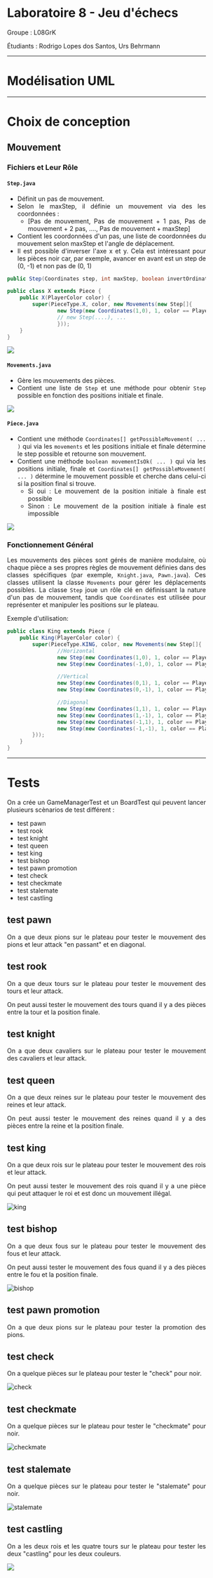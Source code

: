 <div align="justify" style="margin-right:25px;margin-left:25px">

# Laboratoire 8 - Jeu d'échecs

Groupe : L08GrK

Étudiants : Rodrigo Lopes dos Santos, Urs Behrmann

____________________

# Modélisation UML



____________________

# Choix de conception

## Mouvement

### Fichiers et Leur Rôle

#### `Step.java`
- Définit un pas de mouvement.
- Selon le maxStep, il définie un mouvement via des les coordonnées : 
  - [Pas de mouvement, Pas de mouvement + 1 pas, Pas de mouvement + 2 pas, ...., Pas de mouvement + maxStep]
- Contient les coordonnées d'un pas, une liste de coordonnées du mouvement selon maxStep et l'angle de déplacement.
- Il est possible d'inverser l'axe x et y. Cela est intéressant pour les pièces noir car, par exemple, avancer en avant est un step de (0, -1) et non pas de (0, 1)
```java
public Step(Coordinates step, int maxStep, boolean invertOrdinateAxis, boolean invertAbscissaAxis){}

public class X extends Piece {
    public X(PlayerColor color) {
        super(PieceType.X, color, new Movements(new Step[]{
                new Step(new Coordinates(1,0), 1, color == PlayerColor.BLACK, color == PlayerColor.BLACK),
                // new Step(....), ...       
                }));
    }
}
```
![](Images/Step.png)

#### `Movements.java`
- Gère les mouvements des pièces.
- Contient une liste de `Step` et une méthode pour obtenir `Step` possible en fonction des positions initiale et finale.

![](Images/Mouvements.png)

#### `Piece.java`
- Contient une méthode `Coordinates[] getPossibleMovement( ... )` qui via les `movements` et les positions initiale et finale détermine le step possible et retourne son mouvement.
- Contient une méthode `boolean movementIsOk( ... )` qui via les positions initiale, finale et `Coordinates[] getPossibleMovement( ... )` détermine le mouvement possible et cherche dans celui-ci si la position final si trouve.
  - Si oui : Le mouvement de la position initiale à finale est possible
  - Sinon : Le mouvement de la position initiale à finale est impossible

![](Images/Piece.png)

### Fonctionnement Général

Les mouvements des pièces sont gérés de manière modulaire, où chaque pièce a ses propres règles de mouvement définies dans des classes spécifiques (par exemple, `Knight.java`, `Pawn.java`). Ces classes utilisent la classe `Movements` pour gérer les déplacements possibles. La classe `Step` joue un rôle clé en définissant la nature d'un pas de mouvement, tandis que `Coordinates` est utilisée pour représenter et manipuler les positions sur le plateau.

Exemple d'utilisation:
```java
public class King extends Piece {
    public King(PlayerColor color) {
        super(PieceType.KING, color, new Movements(new Step[]{
                //Horizontal
                new Step(new Coordinates(1,0), 1, color == PlayerColor.BLACK, color == PlayerColor.BLACK),
                new Step(new Coordinates(-1,0), 1, color == PlayerColor.BLACK, color == PlayerColor.BLACK),

                //Vertical
                new Step(new Coordinates(0,1), 1, color == PlayerColor.BLACK, color == PlayerColor.BLACK),
                new Step(new Coordinates(0,-1), 1, color == PlayerColor.BLACK, color == PlayerColor.BLACK),

                //Diagonal
                new Step(new Coordinates(1,1), 1, color == PlayerColor.BLACK, color == PlayerColor.BLACK),
                new Step(new Coordinates(1,-1), 1, color == PlayerColor.BLACK, color == PlayerColor.BLACK),
                new Step(new Coordinates(-1,1), 1, color == PlayerColor.BLACK, color == PlayerColor.BLACK),
                new Step(new Coordinates(-1,-1), 1, color == PlayerColor.BLACK, color == PlayerColor.BLACK),
        }));
    }
}
```

____________________

# Tests

On a crée un GameManagerTest et un BoardTest qui peuvent lancer plusieurs scènarios de test différent :

- test pawn
- test rook
- test knight
- test queen
- test king
- test bishop
- test pawn promotion
- test check
- test checkmate
- test stalemate
- test castling

## test pawn

On a que deux pions sur le plateau pour tester le mouvement des pions et leur attack "en passant" et en diagonal.

## test rook

On a que deux tours sur le plateau pour tester le mouvement des tours et leur attack.

On peut aussi tester le mouvement des tours quand il y a des pièces entre la tour et la position finale.

## test knight

On a que deux cavaliers sur le plateau pour tester le mouvement des cavaliers et leur attack.

## test queen

On a que deux reines sur le plateau pour tester le mouvement des reines et leur attack.

On peut aussi tester le mouvement des reines quand il y a des pièces entre la reine et la position finale.

## test king

On a que deux rois sur le plateau pour tester le mouvement des rois et leur attack.

On peut aussi tester le mouvement des rois quand il y a une pièce qui peut attaquer le roi et est donc un mouvement illégal.

<img src="Images/king.png" alt="king">

## test bishop

On a que deux fous sur le plateau pour tester le mouvement des fous et leur attack.

On peut aussi tester le mouvement des fous quand il y a des pièces entre le fou et la position finale.

<img src="Images/bishop.png" alt="bishop">

## test pawn promotion

On a que deux pions sur le plateau pour tester la promotion des pions.

## test check

On a quelque pièces sur le plateau pour tester le "check" pour noir.

<img src="Images/check.png" alt="check">

## test checkmate

On a quelque pièces sur le plateau pour tester le "checkmate" pour noir.

<img src="Images/checkmate.png" alt="checkmate">

## test stalemate

On a quelque pièces sur le plateau pour tester le "stalemate" pour noir.

<img src="Images/stalemate.png" alt="stalemate">

## test castling

On a les deux rois et les quatre tours sur le plateau pour tester les deux "castling" pour les deux couleurs.

<img src="Images/castling.png" alte="catling">

</div>